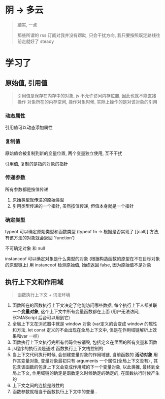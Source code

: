 

# 阴 -> 多云

> 踏实, 一点
>
> 那些所谓的 rss 订阅对我并没有帮助, 只会干扰方向, 我只要按照既定路线往前走就好了 steady

# 学习了

## 原始值, 引用值

> 引用值是保存在内存中的对象, js 不允许访问内存位置, 因此也就不能直接操作 对象所在的内存空间, 操作对象时候, 实际上操作的是对该对象的引用

### 动态属性

引用值可以动态添加属性

### 复制值

原始值会被复制到新的变量位置, 两个变量独立使用, 互不干扰

引用值, 复制的是指向对象的指针

### 传递参数

所有参数都是按值传递

1. 原始类型就传递的原始类型
2. 引用类型传递的一个指针, 虽然按值传递, 但值本身就是一个指针

### 确定类型

typeof 可以确定原始类型和函数类型 (typeof fn -> 根据是否实现了 [[call]] 方法, 有该方法的对象就会返回 'function')

不可确定对象 和 null

instanceof 可以确定对象是什么类型的对象 (根据构造函数的原型在不在目标对象的原型链上) 用 instanceof 检测原始值, 始终返回 false, 因为原始值不是对象



## 执行上下文和作用域

> 函数执行上下文 + 词法环境

1. 函数所在的函数执行上下文决定了他能访问哪些数据, 每个执行上下人都关联一个**变量对象**, 这个上下文中所有变量函数都在上面 (用户无法访问, ECMAScript 后台可以用到它)
2. 全局上下文在浏览器中就是 window 对象 (var定义的会变成 window 的属性和方法, let const 定义的不会出现在全局上下文中, 但是在作用域链解析上效果和var 一样)
3. 函数执行上下文执行完所有代码会被销毁, 包括定义在里面的所有变量和函数
4. js程序的执行流是通过 函数执行上下文栈控制的
5. 当上下文代码执行时候, 会创建变量对象的作用域链, 当前函数的 **活动对象** 用作其变量对象, 变量对象最初只有 arguments 一个属性(全局上下文没有) , 其包含该函数的包含上下文会变成作用域的下一个变量对象, 以此类推, 最终到全局上下文, 作用域链的确定是函数定义时候确定的确定的, 在函数执行时候产生的
6. 上下文之间的连接是线性的
7. 函数参数就相当于函数执行上下文中的变量..



